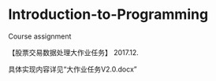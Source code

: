 # Introduction-to-Programming
Course assignment

【股票交易数据处理大作业任务】
2017.12.

具体实现内容详见“大作业任务V2.0.docx”

